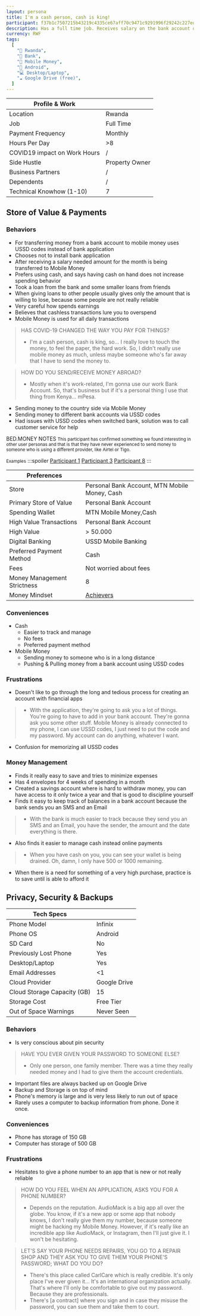 ```yaml
---
layout: persona
title: I'm a cash person, cash is king!
participant: f37b1c7507215b43219c4335ce67aff70c9471c9291996f29242c227ed1b0367
description: Has a full time job. Receives salary on the bank account once a month. After receiving a salary some amount of money is being transferred to MTN Mobile Money. Has a side business that earns money. COVID-19 has impacted work, employees are encouraged by the company to work from home, online. Uses Google Drive to backup contacts and photos, as well as important files. Does not expect Good Drive to run out of space any time soon.
currency: RWF
tags:
  [
    "📍 Rwanda",
    "🏦 Bank",
    "💸 Mobile Money",
    "📱 Android",
    "💻 Desktop/Laptop",
    "☁️ Google Drive (free)",
  ]
---
```


| Profile & Work                |                |
| ----------------------------- | -------------- |
| Location                      | Rwanda         |
| Job                           | Full Time      |
| Payment Frequency             | Monthly        |
| Hours Per Day                 | >8             |
| COVID19  impact on Work Hours | /              |
| Side Hustle                   | Property Owner |
| Business Partners             | /              |
| Dependents                    | /              |
| Technical Knowhow (1-10)      | 7              |

## Store of Value & Payments
### Behaviors

- For transferring money from a bank account to mobile money uses USSD codes instead of bank application
- Chooses not to install bank application
- After receiving a salary needed amount for the month is being transferred to Mobile Money 
- Prefers using cash, and says having cash on hand does not increase spending behavior
- Took a loan from the bank and some smaller loans from friends 
- When giving loans to other people usually gives only the amount that is willing to lose, because some people are not really reliable
- Very careful how spends earnings
- Believes that cashless transactions lure you to overspend
- Mobile Money is used for all daily transactions 
> HAS COVID-19 CHANGED THE WAY YOU PAY FOR THINGS? 
>
> - I'm a cash person, cash is king, so... I really love to touch the money, to feel the paper, the hard work. So, I didn't really use mobile money as much, unless maybe someone who's far away that I have to send the money to.

> HOW DO YOU SEND/RECEIVE MONEY ABROAD?
>
> - Mostly when it's work-related, I'm gonna use our work Bank Account. So, that's business but if it's a personal thing I use that thing from Kenya... mPesa.

- Sending money to the country side via Mobile Money
- Sending money to different bank accounts via USSD codes
- Had issues with USSD codes when switched bank, solution was to call customer service for help

BED.MONEY NOTES
<small> This participant has confirmed something we found interesting in other user personas and that is that they have never experienced to send money to someone who is using a different provider, like Airtel or Tigo.</small>

 <small>Examples</small>
:::spoiler
[Participant 1](https://hackmd.io/04RB3mjmTZGrsUa2_ohCng)
[Participant 3](https://hackmd.io/B2ctPKllRj6wmUaTwNc9rw)
[Participant 8](https://hackmd.io/EvD2QLufSAqa--nhqhOjeQ)
:::

| Preferences                 |                                               |
| --------------------------- | --------------------------------------------- |
| Store                       | Personal Bank Account, MTN Mobile Money, Cash |
| Primary Store of Value      | Personal Bank Account                         |
| Spending Wallet             | MTN Mobile Money,Cash                         |
| High Value Transactions     | Personal Bank Account                         |
| High Value                  | > 50.000                                      |
| Digital Banking             | USSD Mobile Banking                           |
| Preferred Payment Method    | Cash                                          |
| Fees                        | Not worried about fees                        |
| Money Management Strictness | 8                                             |
| Money Mindset               | [Achievers]                                   |

### Conveniences

- Cash
   - Easier to track and manage
   - No fees
   - Preferred payment method 
- Mobile Money
   - Sending money to someone who is in a long distance
   - Pushing & Pulling money from a bank account using USSD codes 

### Frustrations

- Doesn't like to go through the long and tedious process for creating an account with financial apps
> - With the application, they're going to ask you a lot of things. You're going to have to add in your bank account. They're gonna ask you some other stuff. Mobile Money is already connected to my phone, I can use USSD codes, I just need to put the code and my password. My account can do anything, whatever I want.
- Confusion for memorizing all USSD codes

### Money Management

- Finds it really easy to save and tries to minimize expenses
- Has 4 envelopes for 4 weeks of spending in a month
- Created a savings account where is hard to withdraw money, you can have access to it only twice a year and that is good to discipline yourself
- Finds it easy to keep track of balances in a bank account because the bank sends you an SMS and an Email
> - With the bank is much easier to track because they send you an SMS and an Email, you have the sender, the amount and the date everything is there. 
- Also finds it easier to manage cash instead online payments
> - When you have cash on you, you can see your wallet is being drained. Oh, damn, I only have 500 or 1000 remaining.
- When there is a need for something of a very high purchase, practice is to save until is able to afford it

## Privacy, Security & Backups

| Tech Specs                  |              |
| --------------------------- | ------------ |
| Phone Model                 | Infinix      |
| Phone OS                    | Android      |
| SD Card                     | No           |
| Previously Lost Phone       | Yes          |
| Desktop/Laptop              | Yes          |
| Email Addresses             | <1           |
| Cloud Provider              | Google Drive |
| Cloud Storage Capacity (GB) | 15           |
| Storage Cost                | Free Tier    |
| Out of Space Warnings       | Never Seen   |

### Behaviors

- Is very conscious about pin security
> HAVE YOU EVER GIVEN YOUR PASSWORD TO SOMEONE ELSE?
>
> - Only one person, one family member. There was a time they really needed money and I had to give them the account credentials.
- Important files are always backed up on Google Drive
- Backup and Storage is on top of mind
- Phone's memory is large and is very less likely to run out of space
- Rarely uses a computer to backup information from phone. Done it once.

### Conveniences

- Phone has storage of 150 GB
- Computer has storage of 500 GB

### Frustrations

- Hesitates to give a phone number to an app that is new or not really reliable 

> HOW DO YOU FEEL WHEN AN APPLICATION, ASKS YOU FOR A PHONE NUMBER?
>
> - Depends on the reputation. AudioMack is a big app all over the globe. You know, if it's a new app or some app that nobody knows, I don't really give them my number, because someone might be hacking my Mobile Money. However, if it's really like an incredible app like AudioMack, or Instagram, then I'll just give it. I won't be hesitating.

> LET'S SAY YOUR PHONE NEEDS REPAIRS, YOU GO TO A REPAIR SHOP AND THEY ASK YOU TO GIVE THEM YOUR PHONE'S PASSWORD; WHAT DO YOU DO?
> - There's this place called CarlCare which is really credible. It's only place I've ever given it... It's an international organization actually. That's where I'll only be comfortable to give out my password. Because they are professionals.
> - There's [a contract] where you sign and in case they misuse the password, you can sue them and take them to court.

[Achievers]: https://mindsets.fjordnet.com/the-four-money-mindsets/achievers